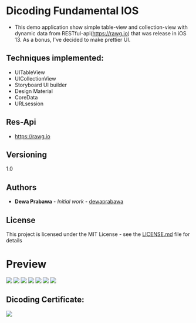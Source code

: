 
# Dicoding Fundamental IOS

* This demo application show simple table-view and collection-view with dynamic data from RESTful-api(https://rawg.io) that was release in iOS 13. As a bonus, I've decided to make prettier UI.

## Techniques implemented:
* UITableView
* UICollectionView
* Storyboard UI builder
* Design Material
* CoreData
* URLsession

## Res-Api 
* https://rawg.io

## Versioning

1.0

## Authors

* **Dewa Prabawa** - *Initial work* - [dewaprabawa](https://github.com/dewaprabawa)


## License

This project is licensed under the MIT License - see the [LICENSE.md](LICENSE.md) file for details
# Preview 

![](https://github.com/dewaprabawa/IOSfundamentalSubmission/blob/master/1.png) 
![](https://github.com/dewaprabawa/IOSfundamentalSubmission/blob/master/2.png)
![](https://github.com/dewaprabawa/IOSfundamentalSubmission/blob/master/3.png)
![](https://github.com/dewaprabawa/IOSfundamentalSubmission/blob/master/4.png)
![](https://github.com/dewaprabawa/IOSfundamentalSubmission/blob/master/5.png) 
![](https://github.com/dewaprabawa/IOSfundamentalSubmission/blob/master/6.png)
![](https://github.com/dewaprabawa/IOSfundamentalSubmission/blob/master/7.png)

## Dicoding Certificate:
![](https://github.com/dewaprabawa/IOSfundamentalSubmission/blob/master/8.png)
